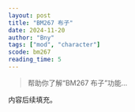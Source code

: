 ```yaml
---
layout: post
title: "BM267 布子"
date: 2024-11-20
author: "Bny"
tags: ["mod", "character"]
scode: bm267
reading_time: 5
---
```


> 帮助你了解“BM267 布子”功能...

内容后续填充。
